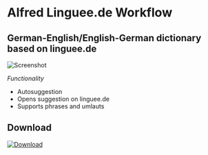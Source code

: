 # Alfred Linguee.de Workflow

## German-English/English-German dictionary based on linguee.de

![Screenshot](https://raw.github.com/zusatzstoff/linguee-alfred-workflow/master/screenshot.png)

*Functionality*

- Autosuggestion
- Opens suggestion on linguee.de
- Supports phrases and umlauts

## Download

[![Download](https://raw.github.com/zusatzstoff/linguee-alfred-workflow/master/workflow-icon.png)](https://raw.github.com/zusatzstoff/linguee-alfred-workflow/master/linguee-de-workflow.alfredworkflow)
